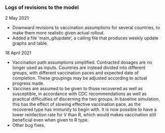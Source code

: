 ### Logs of revisions to the model

2 May 2021
- Downward revisions to vaccination assumptions for several countries, to make them more realistic given actual rollout.
- Added a file 'main_gitupdate', a calling file that produces weekly update graphs and table.

18 April 2021
- Vaccination path assumptions simplified. Contracted dosages are no longer used as inputs. Countries are instead divided into different groups, with different vaccination paces and expected date of completion. These groupings may be adjusted according to actual progress made.
- Vaccines are assumed to be given to those recovered as well as susceptible, in accordance with CDC recommendations as well as practical difficulties of discerning the two groups. In baseline simulation, this has the effect of slowing effective vaccination pace, as the recovered type has immunity to begin with. It is now possible to have a lower reinfection rate for V than R, which would makes vaccination still beneficial even when given to R type. 
- Other bug fixes. 
